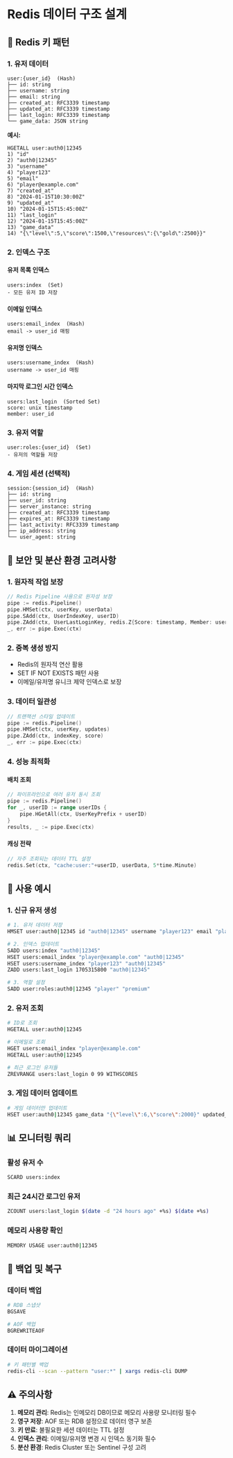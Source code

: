 # Redis 데이터 구조 설계

## 🔴 **Redis 키 패턴**

### 1. **유저 데이터**
```
user:{user_id}  (Hash)
├── id: string
├── username: string  
├── email: string
├── created_at: RFC3339 timestamp
├── updated_at: RFC3339 timestamp
├── last_login: RFC3339 timestamp
└── game_data: JSON string
```

**예시:**
```redis
HGETALL user:auth0|12345
1) "id"
2) "auth0|12345"
3) "username" 
4) "player123"
5) "email"
6) "player@example.com"
7) "created_at"
8) "2024-01-15T10:30:00Z"
9) "updated_at"
10) "2024-01-15T15:45:00Z"
11) "last_login"
12) "2024-01-15T15:45:00Z"
13) "game_data"
14) "{\"level\":5,\"score\":1500,\"resources\":{\"gold\":2500}}"
```

### 2. **인덱스 구조**

#### 유저 목록 인덱스
```
users:index  (Set)
- 모든 유저 ID 저장
```

#### 이메일 인덱스
```
users:email_index  (Hash)
email -> user_id 매핑
```

#### 유저명 인덱스  
```
users:username_index  (Hash)
username -> user_id 매핑
```

#### 마지막 로그인 시간 인덱스
```
users:last_login  (Sorted Set)
score: unix timestamp
member: user_id
```

### 3. **유저 역할**
```
user:roles:{user_id}  (Set)
- 유저의 역할들 저장
```

### 4. **게임 세션 (선택적)**
```
session:{session_id}  (Hash)
├── id: string
├── user_id: string
├── server_instance: string
├── created_at: RFC3339 timestamp
├── expires_at: RFC3339 timestamp
├── last_activity: RFC3339 timestamp
├── ip_address: string
└── user_agent: string
```

## 🔐 **보안 및 분산 환경 고려사항**

### 1. **원자적 작업 보장**
```go
// Redis Pipeline 사용으로 원자성 보장
pipe := redis.Pipeline()
pipe.HMSet(ctx, userKey, userData)
pipe.SAdd(ctx, UserIndexKey, userID)
pipe.ZAdd(ctx, UserLastLoginKey, redis.Z{Score: timestamp, Member: userID})
_, err := pipe.Exec(ctx)
```

### 2. **중복 생성 방지**
- Redis의 원자적 연산 활용
- SET IF NOT EXISTS 패턴 사용
- 이메일/유저명 유니크 제약 인덱스로 보장

### 3. **데이터 일관성**
```go
// 트랜잭션 스타일 업데이트
pipe := redis.Pipeline()
pipe.HMSet(ctx, userKey, updates)
pipe.ZAdd(ctx, indexKey, score)
_, err := pipe.Exec(ctx)
```

### 4. **성능 최적화**

#### 배치 조회
```go
// 파이프라인으로 여러 유저 동시 조회
pipe := redis.Pipeline()
for _, userID := range userIDs {
    pipe.HGetAll(ctx, UserKeyPrefix + userID)
}
results, _ := pipe.Exec(ctx)
```

#### 캐싱 전략
```go
// 자주 조회되는 데이터 TTL 설정
redis.Set(ctx, "cache:user:"+userID, userData, 5*time.Minute)
```

## 🚀 **사용 예시**

### 1. **신규 유저 생성**
```bash
# 1. 유저 데이터 저장
HMSET user:auth0|12345 id "auth0|12345" username "player123" email "player@example.com" created_at "2024-01-15T10:30:00Z"

# 2. 인덱스 업데이트
SADD users:index "auth0|12345"
HSET users:email_index "player@example.com" "auth0|12345"
HSET users:username_index "player123" "auth0|12345"
ZADD users:last_login 1705315800 "auth0|12345"

# 3. 역할 설정
SADD user:roles:auth0|12345 "player" "premium"
```

### 2. **유저 조회**
```bash
# ID로 조회
HGETALL user:auth0|12345

# 이메일로 조회
HGET users:email_index "player@example.com"
HGETALL user:auth0|12345

# 최근 로그인 유저들
ZREVRANGE users:last_login 0 99 WITHSCORES
```

### 3. **게임 데이터 업데이트**
```bash
# 게임 데이터만 업데이트
HSET user:auth0|12345 game_data "{\"level\":6,\"score\":2000}" updated_at "2024-01-15T16:00:00Z"
```

## 📊 **모니터링 쿼리**

### 활성 유저 수
```bash
SCARD users:index
```

### 최근 24시간 로그인 유저
```bash
ZCOUNT users:last_login $(date -d "24 hours ago" +%s) $(date +%s)
```

### 메모리 사용량 확인
```bash
MEMORY USAGE user:auth0|12345
```

## 🔧 **백업 및 복구**

### 데이터 백업
```bash
# RDB 스냅샷
BGSAVE

# AOF 백업
BGREWRITEAOF
```

### 데이터 마이그레이션
```bash
# 키 패턴별 백업
redis-cli --scan --pattern "user:*" | xargs redis-cli DUMP
```

## ⚠️ **주의사항**

1. **메모리 관리**: Redis는 인메모리 DB이므로 메모리 사용량 모니터링 필수
2. **영구 저장**: AOF 또는 RDB 설정으로 데이터 영구 보존
3. **키 만료**: 불필요한 세션 데이터는 TTL 설정
4. **인덱스 관리**: 이메일/유저명 변경 시 인덱스 동기화 필수
5. **분산 환경**: Redis Cluster 또는 Sentinel 구성 고려
